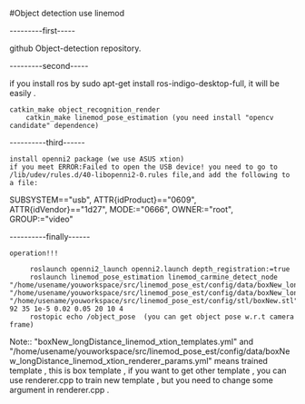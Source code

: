 #Object detection use linemod 


---------first-----

   github Object-detection repository.




---------second-----

   if you install ros by sudo apt-get install ros-indigo-desktop-full, it will be easily .  
       
	catkin_make object_recognition_render
        catkin_make linemod_pose_estimation (you need install "opencv candidate" dependence)



----------third------

    install openni2 package (we use ASUS xtion)
    if you meet ERROR:Failed to open the USB device! you need to go to /lib/udev/rules.d/40-libopenni2-0.rules file,and add the following to a file:
SUBSYSTEM=="usb", ATTR{idProduct}=="0609", ATTR{idVendor}=="1d27", MODE:="0666", OWNER:="root", GROUP:="video"




----------finally------

    operation!!!
    
         roslaunch openni2_launch openni2.launch depth_registration:=true
         roslaunch linemod_pose_estimation linemod_carmine_detect_node "/home/usename/youworkspace/src/linemod_pose_est/config/data/boxNew_longDistance_linemod_xtion_templates.yml" "/home/usename/youworkspace/src/linemod_pose_est/config/data/boxNew_longDistance_linemod_xtion_renderer_params.yml" "/home/usename/youworkspace/src/linemod_pose_est/config/stl/boxNew.stl" 92 35 1e-5 0.02 0.05 20 10 4
         rostopic echo /object_pose  (you can get object pose w.r.t camera frame)	



Note:: "boxNew_longDistance_linemod_xtion_templates.yml" and "/home/usename/youworkspace/src/linemod_pose_est/config/data/boxNew_longDistance_linemod_xtion_renderer_params.yml" means trained template ,
       this is box template , if you want to get other template , you can use renderer.cpp to train new template , but you need to change some argument in renderer.cpp .
       
